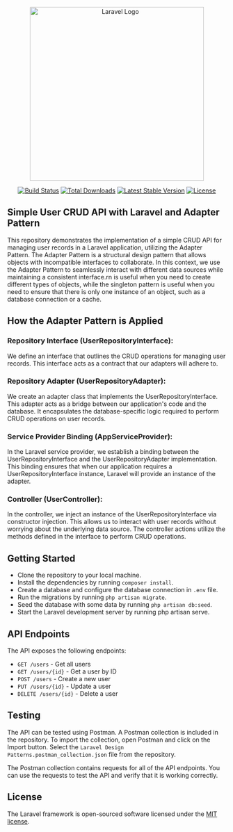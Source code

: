 <p align="center"><a href="https://laravel.com" target="_blank"><img src="https://raw.githubusercontent.com/laravel/art/master/logo-lockup/5%20SVG/2%20CMYK/1%20Full%20Color/laravel-logolockup-cmyk-red.svg" width="400" alt="Laravel Logo"></a></p>

<p align="center">
<a href="https://github.com/laravel/framework/actions"><img src="https://github.com/laravel/framework/workflows/tests/badge.svg" alt="Build Status"></a>
<a href="https://packagist.org/packages/laravel/framework"><img src="https://img.shields.io/packagist/dt/laravel/framework" alt="Total Downloads"></a>
<a href="https://packagist.org/packages/laravel/framework"><img src="https://img.shields.io/packagist/v/laravel/framework" alt="Latest Stable Version"></a>
<a href="https://packagist.org/packages/laravel/framework"><img src="https://img.shields.io/packagist/l/laravel/framework" alt="License"></a>
</p>

## Simple User CRUD API with Laravel and Adapter Pattern

This repository demonstrates the implementation of a simple CRUD API for managing user records in a Laravel application, utilizing the Adapter Pattern. The Adapter Pattern is a structural design pattern that allows objects with incompatible interfaces to collaborate. In this context, we use the Adapter Pattern to seamlessly interact with different data sources while maintaining a consistent interface.rn is useful when you need to create different types of objects, while the singleton pattern is useful when you need to ensure that there is only one instance of an object, such as a database connection or a cache.

## How the Adapter Pattern is Applied

### Repository Interface (UserRepositoryInterface):
We define an interface that outlines the CRUD operations for managing user records. This interface acts as a contract that our adapters will adhere to.

### Repository Adapter (UserRepositoryAdapter):
We create an adapter class that implements the UserRepositoryInterface. This adapter acts as a bridge between our application's code and the database. It encapsulates the database-specific logic required to perform CRUD operations on user records.

### Service Provider Binding (AppServiceProvider):
In the Laravel service provider, we establish a binding between the UserRepositoryInterface and the UserRepositoryAdapter implementation. This binding ensures that when our application requires a UserRepositoryInterface instance, Laravel will provide an instance of the adapter.

### Controller (UserController):
In the controller, we inject an instance of the UserRepositoryInterface via constructor injection. This allows us to interact with user records without worrying about the underlying data source. The controller actions utilize the methods defined in the interface to perform CRUD operations.

## Getting Started
- Clone the repository to your local machine.
- Install the dependencies by running `composer install`.
- Create a database and configure the database connection in `.env` file.
- Run the migrations by running `php artisan migrate`.
- Seed the database with some data by running `php artisan db:seed`.
- Start the Laravel development server by running php artisan serve.
## API Endpoints
The API exposes the following endpoints:

- `GET /users` - Get all users
- `GET /users/{id}` - Get a user by ID
- `POST /users` - Create a new user
- `PUT /users/{id}` - Update a user
- `DELETE /users/{id}` - Delete a user

## Testing
The API can be tested using Postman. A Postman collection is included in the repository. To import the collection, open Postman and click on the Import button. Select the `Laravel Design Patterns.postman_collection.json` file from the repository.

The Postman collection contains requests for all of the API endpoints. You can use the requests to test the API and verify that it is working correctly.

## License
The Laravel framework is open-sourced software licensed under the [MIT license](https://opensource.org/licenses/MIT).
